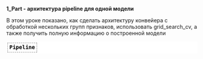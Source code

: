 **1_Part - архитектура pipeline для одной модели**

В этом уроке показано, как сделать архитектуру конвейера с обработкой нескольких групп признаков,
использовать grid_search_cv, а также получить полную информацию о построенной модели

<style>div.sk-top-container {color: black;background-color: white;}div.sk-toggleable {background-color: white;}label.sk-toggleable__label {cursor: pointer;display: block;width: 100%;margin-bottom: 0;padding: 0.2em 0.3em;box-sizing: border-box;text-align: center;}div.sk-toggleable__content {max-height: 0;max-width: 0;overflow: hidden;text-align: left;background-color: #f0f8ff;}div.sk-toggleable__content pre {margin: 0.2em;color: black;border-radius: 0.25em;background-color: #f0f8ff;}input.sk-toggleable__control:checked~div.sk-toggleable__content {max-height: 200px;max-width: 100%;overflow: auto;}div.sk-estimator input.sk-toggleable__control:checked~label.sk-toggleable__label {background-color: #d4ebff;}div.sk-label input.sk-toggleable__control:checked~label.sk-toggleable__label {background-color: #d4ebff;}input.sk-hidden--visually {border: 0;clip: rect(1px 1px 1px 1px);clip: rect(1px, 1px, 1px, 1px);height: 1px;margin: -1px;overflow: hidden;padding: 0;position: absolute;width: 1px;}div.sk-estimator {font-family: monospace;background-color: #f0f8ff;margin: 0.25em 0.25em;border: 1px dotted black;border-radius: 0.25em;box-sizing: border-box;}div.sk-estimator:hover {background-color: #d4ebff;}div.sk-parallel-item::after {content: "";width: 100%;border-bottom: 1px solid gray;flex-grow: 1;}div.sk-label:hover label.sk-toggleable__label {background-color: #d4ebff;}div.sk-serial::before {content: "";position: absolute;border-left: 1px solid gray;box-sizing: border-box;top: 2em;bottom: 0;left: 50%;}div.sk-serial {display: flex;flex-direction: column;align-items: center;background-color: white;}div.sk-item {z-index: 1;}div.sk-parallel {display: flex;align-items: stretch;justify-content: center;background-color: white;}div.sk-parallel-item {display: flex;flex-direction: column;position: relative;background-color: white;}div.sk-parallel-item:first-child::after {align-self: flex-end;width: 50%;}div.sk-parallel-item:last-child::after {align-self: flex-start;width: 50%;}div.sk-parallel-item:only-child::after {width: 0;}div.sk-dashed-wrapped {border: 1px dashed gray;margin: 0.2em;box-sizing: border-box;padding-bottom: 0.1em;background-color: white;position: relative;}div.sk-label label {font-family: monospace;font-weight: bold;background-color: white;display: inline-block;line-height: 1.2em;}div.sk-label-container {position: relative;z-index: 2;text-align: center;}div.sk-container {display: inline-block;position: relative;}</style><div class="sk-top-container"><div class="sk-container"><div class="sk-item sk-dashed-wrapped"><div class="sk-label-container"><div class="sk-label sk-toggleable"><input class="sk-toggleable__control sk-hidden--visually" id="3111e8c0-7e88-4c72-a150-1c4c022d047f" type="checkbox" ><label class="sk-toggleable__label" for="3111e8c0-7e88-4c72-a150-1c4c022d047f">Pipeline</label><div class="sk-toggleable__content"><pre>Pipeline(steps=[('preprocessor',
                 Pipeline(steps=[('data_transformer',
                                  ColumnTransformer(transformers=[('numerical',
                                                                   Pipeline(steps=[('imputer',
                                                                                    SimpleImputer()),
                                                                                   ('scaler',
                                                                                    StandardScaler())]),
                                                                   ['age',
                                                                    'fare']),
                                                                  ('categorical',
                                                                   Pipeline(steps=[('imputer',
                                                                                    SimpleImputer(strategy='constant')),
                                                                                   ('onehot',
                                                                                    OneHotEncoder(handle_unknown='ignore'))]),
                                                                   ['embarked',
                                                                    'sex',
                                                                    'pclass'])])),
                                 ('reduce_dim', PCA(n_components=10))])),
                ('classifier',
                 LogisticRegression(max_iter=10000, random_state=0,
                                    solver='liblinear'))])</pre></div></div></div><div class="sk-serial"><div class="sk-item"><div class="sk-label-container"><div class="sk-label sk-toggleable"><input class="sk-toggleable__control sk-hidden--visually" id="27a40c8c-184c-44be-bea0-80fb67405ec8" type="checkbox" ><label class="sk-toggleable__label" for="27a40c8c-184c-44be-bea0-80fb67405ec8">preprocessor: Pipeline</label><div class="sk-toggleable__content"><pre>Pipeline(steps=[('data_transformer',
                 ColumnTransformer(transformers=[('numerical',
                                                  Pipeline(steps=[('imputer',
                                                                   SimpleImputer()),
                                                                  ('scaler',
                                                                   StandardScaler())]),
                                                  ['age', 'fare']),
                                                 ('categorical',
                                                  Pipeline(steps=[('imputer',
                                                                   SimpleImputer(strategy='constant')),
                                                                  ('onehot',
                                                                   OneHotEncoder(handle_unknown='ignore'))]),
                                                  ['embarked', 'sex',
                                                   'pclass'])])),
                ('reduce_dim', PCA(n_components=10))])</pre></div></div></div><div class="sk-serial"><div class="sk-item sk-dashed-wrapped"><div class="sk-label-container"><div class="sk-label sk-toggleable"><input class="sk-toggleable__control sk-hidden--visually" id="74b91e4d-f7d3-4156-9c83-6678e5d1ff19" type="checkbox" ><label class="sk-toggleable__label" for="74b91e4d-f7d3-4156-9c83-6678e5d1ff19">data_transformer: ColumnTransformer</label><div class="sk-toggleable__content"><pre>ColumnTransformer(transformers=[('numerical',
                                 Pipeline(steps=[('imputer', SimpleImputer()),
                                                 ('scaler', StandardScaler())]),
                                 ['age', 'fare']),
                                ('categorical',
                                 Pipeline(steps=[('imputer',
                                                  SimpleImputer(strategy='constant')),
                                                 ('onehot',
                                                  OneHotEncoder(handle_unknown='ignore'))]),
                                 ['embarked', 'sex', 'pclass'])])</pre></div></div></div><div class="sk-parallel"><div class="sk-parallel-item"><div class="sk-item"><div class="sk-label-container"><div class="sk-label sk-toggleable"><input class="sk-toggleable__control sk-hidden--visually" id="84753077-c92b-4612-a3c7-f4cba0708af6" type="checkbox" ><label class="sk-toggleable__label" for="84753077-c92b-4612-a3c7-f4cba0708af6">numerical</label><div class="sk-toggleable__content"><pre>['age', 'fare']</pre></div></div></div><div class="sk-serial"><div class="sk-item"><div class="sk-serial"><div class="sk-item"><div class="sk-estimator sk-toggleable"><input class="sk-toggleable__control sk-hidden--visually" id="3c2b94ab-f0bb-44e1-bfe9-610672c3a3ed" type="checkbox" ><label class="sk-toggleable__label" for="3c2b94ab-f0bb-44e1-bfe9-610672c3a3ed">SimpleImputer</label><div class="sk-toggleable__content"><pre>SimpleImputer()</pre></div></div></div><div class="sk-item"><div class="sk-estimator sk-toggleable"><input class="sk-toggleable__control sk-hidden--visually" id="1cc6f74d-7ad2-44fa-9cca-d71a41068698" type="checkbox" ><label class="sk-toggleable__label" for="1cc6f74d-7ad2-44fa-9cca-d71a41068698">StandardScaler</label><div class="sk-toggleable__content"><pre>StandardScaler()</pre></div></div></div></div></div></div></div></div><div class="sk-parallel-item"><div class="sk-item"><div class="sk-label-container"><div class="sk-label sk-toggleable"><input class="sk-toggleable__control sk-hidden--visually" id="30616c1e-ed9e-4483-b1f3-5453957778a6" type="checkbox" ><label class="sk-toggleable__label" for="30616c1e-ed9e-4483-b1f3-5453957778a6">categorical</label><div class="sk-toggleable__content"><pre>['embarked', 'sex', 'pclass']</pre></div></div></div><div class="sk-serial"><div class="sk-item"><div class="sk-serial"><div class="sk-item"><div class="sk-estimator sk-toggleable"><input class="sk-toggleable__control sk-hidden--visually" id="0807f6f7-25eb-440a-a32e-04a40d07b7b2" type="checkbox" ><label class="sk-toggleable__label" for="0807f6f7-25eb-440a-a32e-04a40d07b7b2">SimpleImputer</label><div class="sk-toggleable__content"><pre>SimpleImputer(strategy='constant')</pre></div></div></div><div class="sk-item"><div class="sk-estimator sk-toggleable"><input class="sk-toggleable__control sk-hidden--visually" id="e8346f9c-0fb4-4433-9ddd-57c95159c8fb" type="checkbox" ><label class="sk-toggleable__label" for="e8346f9c-0fb4-4433-9ddd-57c95159c8fb">OneHotEncoder</label><div class="sk-toggleable__content"><pre>OneHotEncoder(handle_unknown='ignore')</pre></div></div></div></div></div></div></div></div></div></div><div class="sk-item"><div class="sk-estimator sk-toggleable"><input class="sk-toggleable__control sk-hidden--visually" id="8855e81d-2b38-49ab-bde3-8ff799d1aa0f" type="checkbox" ><label class="sk-toggleable__label" for="8855e81d-2b38-49ab-bde3-8ff799d1aa0f">PCA</label><div class="sk-toggleable__content"><pre>PCA(n_components=10)</pre></div></div></div></div></div><div class="sk-item"><div class="sk-estimator sk-toggleable"><input class="sk-toggleable__control sk-hidden--visually" id="6ec76b7a-7f32-4909-b820-b681650c12e1" type="checkbox" ><label class="sk-toggleable__label" for="6ec76b7a-7f32-4909-b820-b681650c12e1">LogisticRegression</label><div class="sk-toggleable__content"><pre>LogisticRegression(max_iter=10000, random_state=0, solver='liblinear')</pre></div></div></div></div></div></div></div>